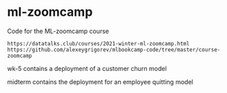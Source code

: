 # ml-zoomcamp
Code for the ML-zoomcamp course


    https://datatalks.club/courses/2021-winter-ml-zoomcamp.html
    https://github.com/alexeygrigorev/mlbookcamp-code/tree/master/course-zoomcamp


wk-5 contains a deployment of a customer churn model

midterm contains the deployment for an employee quitting model

